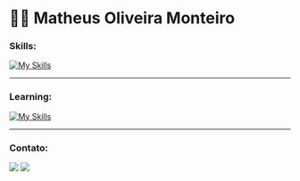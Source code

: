 # 👋🏻 Matheus Oliveira Monteiro
 

<div>

  ### Skills:

  [![My Skills](https://skillicons.dev/icons?i=js,html,css,bootstrap,sass,git,vscode)](https://skillicons.dev)

</div>

<hr>

<div>
 
  ### Learning:

  [![My Skills](https://skillicons.dev/icons?i=java,angular,ts,react,php,mysql)](https://skillicons.dev)

</div>

<hr>

 <div>
  
  ### Contato:
  
  <a href="https://instagram.com/matheus.1910" target="_blank"><img src="https://skillicons.dev/icons?i=instagram" target="_blank"></a>
  <a href="https://www.linkedin.com/in/matheus-oliveira-monteiro-3a5b8925a/" target="_blank"><img src="https://skillicons.dev/icons?i=linkedin" target="_blank"></a> 
  
</div>
<br>

  

